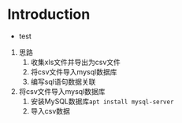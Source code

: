 # Introduction
- test
1. 思路
    1. 收集xls文件并导出为csv文件
    2. 将csv文件导入mysql数据库
    3. 编写sql语句数据关联
2. 将csv文件导入mysql数据库
    1. 安装MySQL数据库`apt install mysql-server`
    2. 导入csv数据

